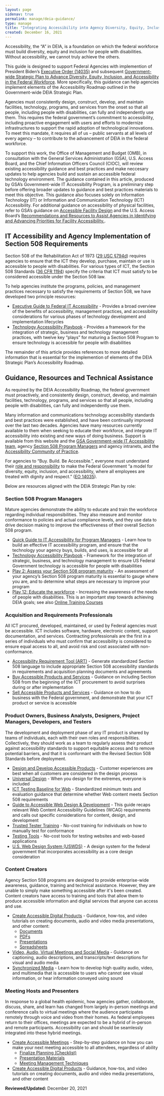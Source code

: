 ```yaml
---
layout: page
sidenav: true
permalink: manage/deia-guidance/
type: manage
title: "Integrating Accessibility into Agency Diversity, Equity, Inclusion and Accessibility (DEIA) Implementation Plans"
created: December 16, 2021
---
```


Accessibility, the “A” in DEIA, is a foundation on which the federal workforce must build diversity, equity and inclusion for people with disabilities. Without accessibility, we cannot truly achieve the others.

This guide is designed to support Federal Agencies with implemention of President Biden’s [Executive Order (14035)](https://www.whitehouse.gov/briefing-room/presidential-actions/2021/06/25/executive-order-on-diversity-equity-inclusion-and-accessibility-in-the-federal-workforce/) and subsequent [Government-wide Strategic Plan to Advance Diversity, Equity, Inclusion, and Accessibility in the Federal Workforce](https://www.whitehouse.gov/wp-content/uploads/2021/11/Strategic-Plan-to-Advance-Diversity-Equity-Inclusion-and-Accessibility-in-the-Federal-Workforce-11.23.21.pdf). More specifically, this guidance can help agencies implement elements of the Accessibility Roadmap outlined in the Government-wide DEIA Strategic Plan. 

Agencies must consistently design, construct, develop, and maintain facilities, technology, programs, and services from the onset so that all people, including people with disabilities, can fully and independently use them. This requires the federal government’s commitment to accessibility, including proactive engagement with users and efforts to modernize infrastructures to support the rapid adoption of technological innovations. To meet this mandate, it requires all of us – public servants at all levels of every agency – to contribute to the advancement of DEIA in the federal workforce.

To support this work, the Office of Management and Budget (OMB), in consultation with the General Services Administration (GSA), U.S. Access Board, and the Chief Information Officers Council (CIOC), will review existing accessibility guidance and best practices and make neccesary updates to help agencies build and sustain an accessible federal technology environment. The guidance contained in this article, produced by GSA’s Government-wide IT Accessibility Program, is a preliminary step before offering broader updates to guidance and best practices materials to meet this objective. This guidance also focuses solely on Information Technology (IT) or Information and Communication Technology (ICT) Accessibility. For additional guidance on accessibility of physical facilities, refer to GSA’s guidance on [Accessible Facility Design](https://www.gsa.gov/real-estate/design-construction/accessible-facility-design) and the U.S. Access Board’s [Recommendations and Resources to Assist Agencies in Identifying and Advancing Priorities for Facility Accessibility.](https://www.access-board.gov/deia/).     

## IT Accessibility and Agency Implementation of Section 508 Requirements
Section 508 of the Rehabilitation Act of 1973 ([29 USC §794d](https://www.govinfo.gov/content/pkg/USCODE-2018-title29/html/USCODE-2018-title29-chap16-subchapV-sec794d.htm)) requires agencies to ensure that the ICT they develop, purchase, maintain or use is accessible to people with disabilities. For various types of ICT, the Section 508 Standards ([36 CFR 1194](https://www.access-board.gov/ict/)) specify the criteria that ICT must satisfy to be considered accessible under the Section 508 law.

To help agencies institute the programs, policies, and management practices necessary to satisfy the requirements of Section 508, we have developed two principle resources:

* [Executive Guide to Federal IT Accessibility](/tools/playbooks/exec-guide-accessibility/) - Provides a broad overview of the benefits of accessibility, management practices, and accessibility considerations for various phases of technology development and implementation lifecycles
* [Technology Accessibility Playbook](/tools/playbooks/technology-accessibility-playbook-intro/) - Provides a framework for the integration of strategic, business and technology management practices, with twelve key “plays” for maturing a Section 508 Program to ensure technology is accessible for people with disabilities

The remainder of this article provides references to more detailed information that is essential for the implemention of elements of the DEIA Strategic Plan’s Accessibility Roadmap.

## Guidance, Resources and Technical Assistance
As required by the DEIA Accessibility Roadmap, the federal government must proactively, and consistently design, construct, develop, and maintain facilities, technology, programs, and services so that all people, including people with disabilities, can fully and independently use them. 

Many information and communications technology accessibility standards and best practices were established, and have been continually improved over the last two decades. Agencies have many resources currently available to them when seeking to educate their workforce, and integrate IT accessibility into existing and new ways of doing business. Support is available from this website and the [GSA Government-wide IT Accessibility team](/contact-us/), agency [Section 508 Program Managers](/tools/program-manager-listing/) and agency intranets, and the [Accessibility Community of Practice](/manage/join-the-508-community/).

For agencies to “Buy. Build. Be Accessible.”, everyone must understand their [role and responsibility](/manage/roles/) to make the Federal Government “a model for diversity, equity, inclusion, and accessibility, where all employees are treated with dignity and respect.” ([EO 14035](https://www.whitehouse.gov/briefing-room/presidential-actions/2021/06/25/executive-order-on-diversity-equity-inclusion-and-accessibility-in-the-federal-workforce/)). 

Below are resources aligned with the DEIA Strategic Plan by role: 

### Section 508 Program Managers
Mature agencies demonstrate the ability to educate and train the workforce regarding individual responsibilities. They also measure and monitor conformance to policies and actual compliance levels, and they use data to drive decision making to improve the effectiveness of their overall Section 508 program. 

* [Quick Guide to IT Accessibility for Program Managers](/tools/playbooks/accessibility-playbook-quick-guide/) - Learn how to build an effective IT accessibility program, and ensure that the technology your agency buys, builds, and uses, is accessible for all
* [Technology Accessibility Playbook](/tools/playbooks/technology-accessibility-playbook-intro/) - Framework for the integration of strategic, business, and technology management to ensure US Federal Government technology is accessible for people with disabilities
* [Play 2: Assess your Section 508 program maturity](/tools/playbooks/technology-accessibility-playbook-intro/play02/) - An assessment of your agency’s Section 508 program maturity is essential to gauge where you are, and to determine what steps are necessary to improve your program
* [Play 12: Educate the workforce](/tools/playbooks/technology-accessibility-playbook-intro/play12/) - Increasing the awareness of the needs of people with disabilities. This is an important step towards achieving DEIA goals; see also [Online Training Courses](/training-home/#Onlinetraining)

### Acquisition and Requirements Professionals
All ICT procured, developed, maintained, or used by Federal agencies must be accessible. ICT includes software, hardware, electronic content, support documentation, and services. Contracting professionals are the first in a series of individuals who must confirm that accessibility is considered to ensure equal access to all, and avoid risk and cost associated with non-conformance.

* [Accessibility Requirement Tool (ART)](/buy/accessibility-requirements-tool/) - Generate standardized Section 508 language to include appropriate Section 508 accessibility standards in requirements and acquisition planning documents and agreements
* [Buy Accessible Products and Services](/buy/) - Guidance on including Section 508 from the beginning of the ICT procurement to avoid surprises during or after implementation
* [Sell Accessible Products and Services](/sell/) - Guidance on how to do business with the Federal government, and demonstrate that your ICT product or service is accessible

### Product Owners, Business Analysts, Designers, Project Managers, Developers, and Testers
The development and deployment phase of any IT product is shared by teams of individuals, each with their own roles and responsibilities. Collectively, they should work as a team to regularly assess their product against accessibility standards to support equitable access and to remove potential barriers, and that it is conformant with the Revised Section 508 Standards before deployment.

* [Design and Develop Accessible Products](/develop/) - Customer experiences are best when all customers are considered in the design process
* [Universal Design](/develop/universal-design/) - When you design for the extremes, everyone is included
* [ICT Testing Baseline for Web](https://ictbaseline.access-board.gov/) - Standardized minimum tests and evaluation guidance that determine whether Web content meets Section 508 requirements
* [Guide to Accessible Web Design & Development](/content/guide-accessible-web-design-development/) - This guide recaps relevant Web Content Accessibility Guidelines (WCAG) requirements and calls out specific considerations for content, design, and development
* [Trusted Tester Training](/test/trusted-tester/) - No-cost training for individuals on how to manually test for conformance
* [Testing Tools](/test/web-software/) - No-cost tools for testing websites and web-based applications
* [U.S. Web Design System (USWDS)](https://designsystem.digital.gov/) - A design system for the federal government that incorporates accessibility as a core design consideration

### Content Creators
Agency Section 508 programs are designed to provide enterprise-wide awareness, guidance, training and technical assistance. However, they are unable to simply make something accessible after it's been created. Content creators have access to training and tools that allow them to produce accessible information and digital services that anyone can access and use. 

* [Create Accessible Digital Products](/create) - Guidance, how-tos, and video tutorials on creating documents, audio and video media presentations, and other content: 
  * [Documents](/create/documents/)
  * [PDFs](/create/pdfs/)
  * [Presentations](/create/presentations/)
  * [Spreadsheets](/create/spreadsheets/)
* [Video, Audio, Virtual Meetings and Social Media](/create/video-social/) - Guidance on captioning, audio descriptions, and transcripts/text descriptions for visual and audio media
* [Synchronized Media](/create/synchronized-media/) - Learn how to develop high quality audio, video, and multimedia that is accessible to users who cannot see visual information, or hear information conveyed using sound 

### Meeting Hosts and Presenters
In response to a global health epidemic, how agencies gather, collaborate, discuss, share, and learn has changed from largely in-person meetings and conference calls to virtual meetings where the audience participates remotely through voice and video from their homes. As federal employees return to their offices, meetings are expected to be a hybrid of in-person and remote participants. Accessibility can and should be seamlessly integrated into these hybrid meetings. 

* [Create Accessible Meetings](/create/accessible-meetings/) - Step-by-step guidance on how you can make your next meeting accessible to all attendees, regardless of ability
  * [Finalize Planning (Checklist)](/create/accessible-meetings/#finalize-planning)
  * [Presentation Materials](/create/accessible-meetings/#presentation-materials)
  * [Meeting Management Techniques](/create/accessible-meetings/#meeting-management-techniques)
* [Create Accessible Digital Products](/create/) - Guidance, how-tos, and video tutorials on creating documents, audio and video media presentations, and other content

**Reviewed/Updated:** December 20, 2021